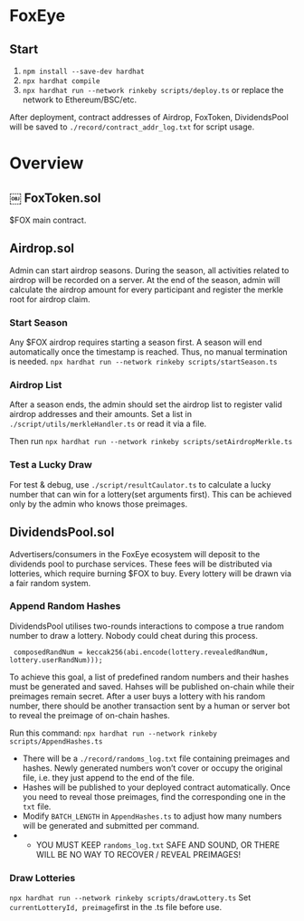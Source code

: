 # FoxEye
## Start
1. `npm install --save-dev hardhat`
2. `npx hardhat compile`
3. `npx hardhat run --network rinkeby scripts/deploy.ts` or replace the network to Ethereum/BSC/etc.

After deployment, contract addresses of  Airdrop, FoxToken, DividendsPool will be saved to `./record/contract_addr_log.txt` for script usage.

# Overview
## ￼ FoxToken.sol
$FOX main contract. 

## Airdrop.sol
Admin can start airdrop seasons. During the season, all activities related to airdrop will be recorded on a server. At the end of the season, admin will calculate the airdrop amount for every participant and register the merkle root  for airdrop claim. 

### Start Season
Any $FOX airdrop requires starting a season first. A season will end automatically once the timestamp is reached. Thus, no manual termination is needed.
`npx hardhat run --network rinkeby scripts/startSeason.ts`

### Airdrop List
After a season ends, the admin should set the airdrop list to register valid airdrop addresses and their amounts.
Set a list in `./script/utils/merkleHandler.ts` or read it via a file.

Then run `npx hardhat run --network rinkeby scripts/setAirdropMerkle.ts`

### Test a Lucky Draw
For test & debug,  use `./script/resultCaulator.ts` to calculate a lucky number that can win for a lottery(set arguments first). This can be achieved only by the admin who knows those preimages.

## DividendsPool.sol
Advertisers/consumers in the FoxEye ecosystem will deposit to the dividends pool to purchase services. These fees will be distributed via lotteries, which require burning $FOX to buy. Every lottery will be drawn via a fair random system.

### Append Random Hashes
DividendsPool utilises two-rounds interactions to compose a true random number to draw a lottery. Nobody could cheat during this process. 

` composedRandNum = keccak256(abi.encode(lottery.revealedRandNum, lottery.userRandNum)));`

To achieve this goal, a list of predefined random numbers and their hashes must be generated and saved. Hahses will be published on-chain while their preimages remain secret. After a user buys a lottery with his random number, there should be another transaction sent by a human or server bot to reveal the preimage of on-chain hashes.

Run this command:
`npx hardhat run --network rinkeby scripts/AppendHashes.ts`
- There will be a `./record/randoms_log.txt` file containing preimages and hashes. Newly generated numbers won’t cover or occupy the original file, i.e. they just append to the end of the file.
- Hashes will be published to your deployed contract automatically. Once you need to reveal those preimages, find the corresponding one in the `txt` file.
- Modify `BATCH_LENGTH` in `AppendHashes.ts` to adjust how many numbers will be generated and submitted per command.
- - YOU MUST KEEP `randoms_log.txt` SAFE AND SOUND, OR THERE WILL BE NO WAY TO RECOVER / REVEAL PREIMAGES!
### Draw Lotteries
`npx hardhat run --network rinkeby scripts/drawLottery.ts`
Set `currentLotteryId, preimage`first in the .ts file before use.
